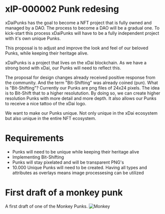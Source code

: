 # xIP-000002 Punk redesing
xDaiPunks has the goal to become a NFT project that is fully owned and managed by a DAO. The process to become a DAO will be a gradual one. To kick-start this process xDaiPunks will have to be a fully independent project with it's own unique Punks. 

This proposal is to adjust and improve the look and feel of our beloved Punks, while keeping their heritage alive. 

xDaiPunks is a project that lives on the xDai blockchain. As we have a strong bond with xDai, our Punks will need to reflect this. 

The proposal for design changes already received positive response from the community. And the term "Bit-Shifting" was already coined (pun). What is "Bit-Shifting"? Currently our Punks are png files of 24x24 pixels. The idea is to Bit-Shift that to a higher resolutution. By doing so, we can create higher resolution Punks with more detail and more depth. It also allows our Punks to receive a nice tattoo of the xDai logo. 

We want to make our Punks unique. Not only unique in the xDai ecosystem but also unique in the entire NFT ecosystem. 

# Requirements
- Punks will need to be unique while keeping their heritage alive
- Implementing Bit-Shifting
- Punks will stay pixelated and will be transparent PNG's
- 10.000 Unique Punks will need to be created. Having all types and attributes as overlays means image processesing can be utilized


# First draft of a monkey punk
A first draft of one of the Monkey Punks. ![Monkey](https://github.com/xDaiPunks/xIP-000002/blob/main/drafts/monkey.png) 
